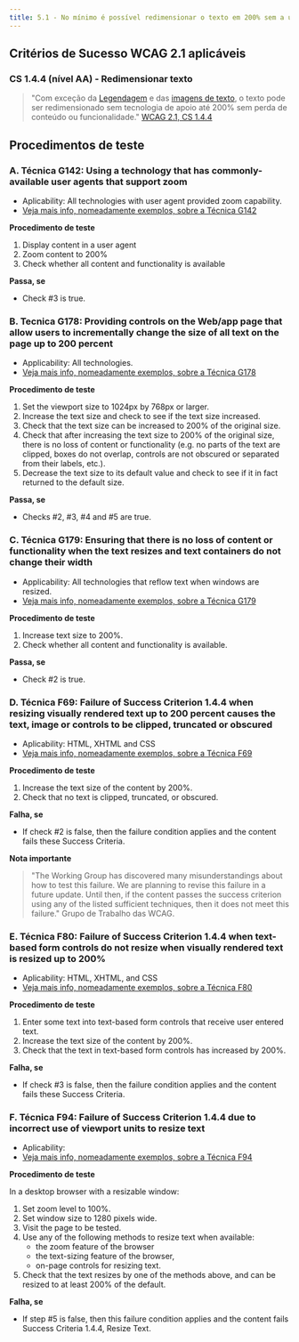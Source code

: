 ```yaml
---
title: 5.1 - No mínimo é possível redimensionar o texto em 200% sem a utilização de tecnologias de apoio
---
```


## Critérios de Sucesso WCAG 2.1 aplicáveis

### CS 1.4.4 (nível AA) - Redimensionar texto

> "Com exceção da [Legendagem](https://www.acessibilidade.gov.pt/wcag/#dfn-captions) e das [imagens de texto](https://www.acessibilidade.gov.pt/wcag/#dfn-images-of-text), o texto pode ser redimensionado sem tecnologia de apoio até 200% sem perda de conteúdo ou funcionalidade." [WCAG 2.1, CS 1.4.4](https://www.acessibilidade.gov.pt/wcag/#x1-4-4-resize-text)

## Procedimentos de teste

### A. Técnica G142: Using a technology that has commonly-available user agents that support zoom

- Aplicability: All technologies with user agent provided zoom capability.
- [Veja mais info, nomeadamente exemplos, sobre a Técnica G142](https://www.w3.org/WAI/WCAG21/Techniques/general/G142.html)

**Procedimento de teste**

1. Display content in a user agent
2. Zoom content to 200%
3. Check whether all content and functionality is available

**Passa, se**

- Check #3 is true.

### B. Tecnica G178: Providing controls on the Web/app page that allow users to incrementally change the size of all text on the page up to 200 percent

- Applicability: All technologies.
- [Veja mais info, nomeadamente exemplos, sobre a Técnica G178](https://www.w3.org/WAI/WCAG21/Techniques/general/G178.html)

**Procedimento de teste**

1. Set the viewport size to 1024px by 768px or larger.
2. Increase the text size and check to see if the text size increased.
3. Check that the text size can be increased to 200% of the original size.
4. Check that after increasing the text size to 200% of the original size, there is no loss of content or functionality (e.g. no parts of the text are clipped, boxes do not overlap, controls are not obscured or separated from their labels, etc.).
5. Decrease the text size to its default value and check to see if it in fact returned to the default size.

**Passa, se**

- Checks #2, #3, #4 and #5 are true.

### C. Técnica G179: Ensuring that there is no loss of content or functionality when the text resizes and text containers do not change their width

- Applicability: All technologies that reflow text when windows are resized.
- [Veja mais info, nomeadamente exemplos, sobre a Técnica G179](https://www.w3.org/WAI/WCAG21/Techniques/general/G179.html)

**Procedimento de teste**

1. Increase text size to 200%.
2. Check whether all content and functionality is available.

**Passa, se**

- Check #2 is true.

### D. Técnica F69: Failure of Success Criterion 1.4.4 when resizing visually rendered text up to 200 percent causes the text, image or controls to be clipped, truncated or obscured

- Aplicability: HTML, XHTML and CSS 
- [Veja mais info, nomeadamente exemplos, sobre a Técnica F69](https://www.w3.org/WAI/WCAG21/Techniques/general/F69.html)

**Procedimento de teste**

1. Increase the text size of the content by 200%.
2. Check that no text is clipped, truncated, or obscured.

**Falha, se**

- If check #2 is false, then the failure condition applies and the content fails these Success Criteria.

**Nota importante**

> "The Working Group has discovered many misunderstandings about how to test this failure. We are planning to revise this failure in a future update. Until then, if the content passes the success criterion using any of the listed sufficient techniques, then it does not meet this failure." Grupo de Trabalho das WCAG.

### E. Técnica F80: Failure of Success Criterion 1.4.4 when text-based form controls do not resize when visually rendered text is resized up to 200%

- Aplicability: HTML, XHTML, and CSS
- [Veja mais info, nomeadamente exemplos, sobre a Técnica F80](https://www.w3.org/WAI/WCAG21/Techniques/general/F80.html)

**Procedimento de teste**

1. Enter some text into text-based form controls that receive user entered text.
2. Increase the text size of the content by 200%.
3. Check that the text in text-based form controls has increased by 200%.

**Falha, se**

- If check #3 is false, then the failure condition applies and the content fails these Success Criteria.

### F. Técnica F94: Failure of Success Criterion 1.4.4 due to incorrect use of viewport units to resize text

- Aplicability: 
- [Veja mais info, nomeadamente exemplos, sobre a Técnica F94](https://www.w3.org/WAI/WCAG21/Techniques/general/F94.html)

**Procedimento de teste**

In a desktop browser with a resizable window:

1. Set zoom level to 100%.
2. Set window size to 1280 pixels wide.
3. Visit the page to be tested.
4. Use any of the following methods to resize text when available:
   - the zoom feature of the browser
   - the text-sizing feature of the browser,
   - on-page controls for resizing text.
5. Check that the text resizes by one of the methods above, and can be resized to at least 200% of the default.

**Falha, se**

- If step #5 is false, then this failure condition applies and the content fails Success Criteria 1.4.4, Resize Text.
